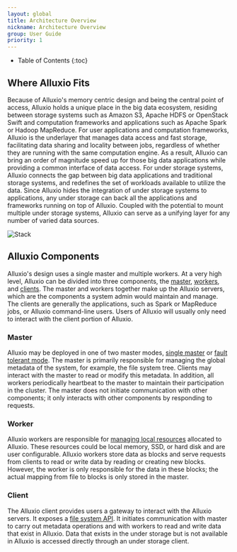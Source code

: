 ```yaml
---
layout: global
title: Architecture Overview
nickname: Architecture Overview
group: User Guide
priority: 1
---
```


* Table of Contents
{:toc}

## Where Alluxio Fits

Because of Alluxio's memory centric design and being the central point of access, Alluxio holds a unique place in the big data ecosystem, residing between storage systems such as Amazon S3, Apache HDFS or OpenStack Swift and computation frameworks and applications such as Apache Spark or Hadoop MapReduce. For user applications and computation frameworks, Alluxio is the underlayer that manages data access and fast storage, facilitating data sharing and locality between jobs, regardless of whether they are running with the same computation engine. As a result, Alluxio can bring an order of magnitude speed up for those big data applications while providing a  common interface of data access. For under storage systems, Alluxio connects the gap between big data applications and traditional storage systems, and redefines the set of workloads available to utilize the data. Since Alluxio hides the integration of under storage systems to applications, any under storage can back all the applications and frameworks running on top of Alluxio. Coupled with the potential to mount multiple under storage systems, Alluxio can serve as a unifying layer for any number of varied data sources.

![Stack]({{site.data.img.stack}})

## Alluxio Components

Alluxio's design uses a single master and multiple workers. At a very high level, Alluxio can be divided into three components, the [master](#master), [workers](#worker), and [clients](#client). The master and workers together make up the Alluxio servers, which are the components a system admin would maintain and manage. The clients are generally the applications, such as Spark or MapReduce jobs, or Alluxio command-line users. Users of Alluxio will usually only need to interact with the client portion of Alluxio.

### Master

Alluxio may be deployed in one of two master modes, [single master](Running-Alluxio-Locally.html) or [fault tolerant mode](Running-Alluxio-Fault-Tolerant.html). The master is primarily responsible for managing the global metadata of the system, for example, the file system tree. Clients may interact with the master to read or modify this metadata. In addition, all workers periodically heartbeat to the master to maintain their participation in the cluster. The master does not initiate communication with other components; it only interacts with other components by responding to requests.

### Worker

Alluxio workers are responsible for [managing local resources](Tiered-Storage-on-Alluxio.html) allocated to Alluxio. These resources could be local memory, SSD, or hard disk and are user configurable. Alluxio workers store data as blocks and serve requests from clients to read or write data by reading or creating new blocks. However, the worker is only responsible for the data in these blocks; the actual mapping from file to blocks is only stored in the master.

### Client

The Alluxio client provides users a gateway to interact with the Alluxio servers. It exposes a [file system API](File-System-API.html). It initiates communication with master to carry out metadata operations and with workers to read and write data that exist in Alluxio. Data that exists in the under storage but is not available in Alluxio is accessed directly through an under storage client.
